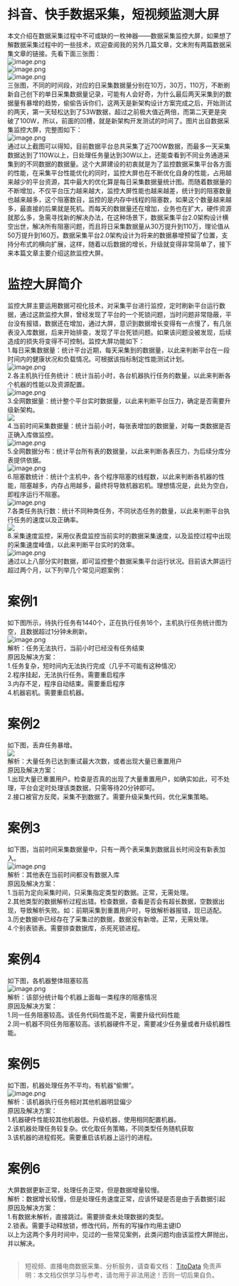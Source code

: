 # 抖音、快手数据采集，短视频监测大屏

本文介绍在数据采集过程中不可或缺的一枚神器——数据采集监控大屏，如果想了解数据采集过程中的一些技术，欢迎查阅我的另外几篇文章，文末附有两篇数据采集文章的链接。先看下面三张图：<br>![image.png](https://cdn.nlark.com/yuque/0/2020/png/97322/1608172836099-9a6eb750-0d2b-4eda-b8cd-c2b8cb08363a.png#align=left&display=inline&height=332&margin=%5Bobject%20Object%5D&name=image.png&originHeight=664&originWidth=863&size=360283&status=done&style=none&width=431.5)<br>![image.png](https://cdn.nlark.com/yuque/0/2020/png/97322/1608172852477-037cf39d-caa4-45e6-bc33-b0abdbb9a57b.png#align=left&display=inline&height=337&margin=%5Bobject%20Object%5D&name=image.png&originHeight=673&originWidth=923&size=584885&status=done&style=none&width=461.5)<br>![image.png](https://cdn.nlark.com/yuque/0/2020/png/97322/1608172869381-c52c04c8-f6ec-45e3-b2dc-9847fcd29f67.png#align=left&display=inline&height=350&margin=%5Bobject%20Object%5D&name=image.png&originHeight=699&originWidth=964&size=491992&status=done&style=none&width=482)<br>三张图，不同的时间段，对应的日采集数据量分别在10万，30万，110万，不断刷新自己创下的单日采集数据量记录，可能有人会好奇，为什么最后两天采集到的数据量有暴增的趋势，偷偷告诉你们，这两天是新架构设计方案完成之后，开始测试的两天，第一天轻松达到了53W数据，超过之前极大值近两倍，而第二天更是突破了100W，所以，前面的凹槽，就是新架构开发测试的时间了。图片出自数据采集监控大屏，完整图如下：<br>![image.png](https://cdn.nlark.com/yuque/0/2020/png/97322/1608172892227-936dc715-99e9-48a6-929c-c9bfc1f55e4b.png#align=left&display=inline&height=540&margin=%5Bobject%20Object%5D&name=image.png&originHeight=1080&originWidth=1920&size=2095878&status=done&style=none&width=960)<br>通过以上截图可以得知，目前数据平台总共采集了近700W数据，而最多一天采集数据达到了110W以上，日处理任务量达到30W以上，还能查看到不同业务通道采集到的不同数据的数据量。这个大屏建设的初衷就是为了监控数据采集平台各方面的性能，在采集平台性能优化的同时，监控大屏也在不断优化自身的性能，占用越来越少的平台资源，其中最大的优化算是每日采集数据量统计图。而随着数据量的不断增加，不仅平台压力越来越大，监控大屏性能也越来越差，统计到的阻塞数量也越来越多，这个阻塞数目，监控的是内存中线程的阻塞数，如果这个数量越来越多，最直接的后果就是死机。而每天的数据量还在增加，业务也在扩大，硬件资源就那么多，急需寻找新的解决办法，在这种场景下，数据采集平台2.0架构设计横空出世，解决所有阻塞问题，而且将日采集数据量从30万提升到110万，理论值从50万提升到160万。数据采集平台2.0架构设计为将来的数据暴增预留了位置，支持分布式的横向扩展，这样，随着以后数据的增长，升级就变得非常简单了，接下来本篇文章主要介绍这款监控大屏。

# 监控大屏简介
监控大屏主要运用数据可视化技术，对采集平台进行监控，定时刷新平台运行数据，通过这款监控大屏，曾经发现了平台的一个死锁问题，当时问题非常隐蔽，平台没有报错，数据还在增加，通过大屏，意识到数据增长变得有一点慢了，有几张表没入库数据，后来开始排查，发现了平台死锁问题。如果该问题没被发现，后续造成的损失将变得不可控制。监控大屏功能如下：<br>1.每日采集数据量：统计平台近期，每天采集到的数据量，以此来判断平台在一段时间内的健康状况和负载情况。可根据该指标制定性能测试计划。<br>![image.png](https://cdn.nlark.com/yuque/0/2020/png/97322/1608172907459-c1ee6a24-bc7d-4e7e-8c88-b642dc509b4a.png#align=left&display=inline&height=350&margin=%5Bobject%20Object%5D&name=image.png&originHeight=699&originWidth=964&size=491992&status=done&style=none&width=482)<br>2.各主机执行任务统计：统计当前小时，各台机器执行任务的数量，以此来判断各个机器的性能以及资源配置。<br>![image.png](https://cdn.nlark.com/yuque/0/2020/png/97322/1608172920044-b036a796-d7aa-41f2-9477-8bcd20ad57d0.png#align=left&display=inline&height=253&margin=%5Bobject%20Object%5D&name=image.png&originHeight=505&originWidth=617&size=278064&status=done&style=none&width=308.5)<br>3.全网数据量：统计整个平台实时数据量，以此来判断平台压力，确定是否需要升级新架构。<br>![](https://cdn.nlark.com/yuque/0/2020/png/97322/1608172814321-f96799a3-3e81-4ef8-8725-54131c5b616d.png#align=left&display=inline&height=112&margin=%5Bobject%20Object%5D&originHeight=112&originWidth=942&size=0&status=done&style=none&width=942)<br>4.当前时间采集数据量：统计当前小时，每张表增加的数据量，对每一类数据是否正确入库做监控。<br>![image.png](https://cdn.nlark.com/yuque/0/2020/png/97322/1608172939974-17b7a146-047b-4b19-acd0-4b0f2f4dd8ae.png#align=left&display=inline&height=185&margin=%5Bobject%20Object%5D&name=image.png&originHeight=369&originWidth=941&size=252542&status=done&style=none&width=470.5)<br>5.全网数据分布：统计平台所有表的数据量，以此来判断各表压力，为后续分库分表提供依据。<br>![image.png](https://cdn.nlark.com/yuque/0/2020/png/97322/1608172958149-b21e1427-bd89-4a9b-b8f9-5505219d5b3a.png#align=left&display=inline&height=364&margin=%5Bobject%20Object%5D&name=image.png&originHeight=727&originWidth=1295&size=998327&status=done&style=none&width=647.5)<br>6.阻塞数统计：统计个主机中，各个程序阻塞的线程数，以此来判断各机器的性能，阻塞越多，内存占用越多，最终将导致机器宕机。理想情况是，此处为空白，即程序运行不阻塞。<br>![image.png](https://cdn.nlark.com/yuque/0/2020/png/97322/1608172997854-695b4bce-1191-47c2-ae62-305acf7e3b8b.png#align=left&display=inline&height=292&margin=%5Bobject%20Object%5D&name=image.png&originHeight=583&originWidth=983&size=465348&status=done&style=none&width=491.5)<br>7.各类任务执行数：统计不同种类任务，不同状态任务的数量，以此来判断平台执行任务的速度以及正确率。<br>![](https://cdn.nlark.com/yuque/0/2020/png/97322/1608172814372-eb2c755c-3808-4fb4-9ee7-22bfcc8a26f4.png#align=left&display=inline&height=871&margin=%5Bobject%20Object%5D&originHeight=871&originWidth=264&size=0&status=done&style=none&width=264)<br>8.采集速度监控，采用仪表盘监控当前实时的数据采集速度，以及监控过程中出现的采集速度峰值，以此来判断平台实时的效率。<br>![image.png](https://cdn.nlark.com/yuque/0/2020/png/97322/1608173016941-cdebd534-3bd9-4d32-8484-185f2e97ec14.png#align=left&display=inline&height=138&margin=%5Bobject%20Object%5D&name=image.png&originHeight=276&originWidth=349&size=63236&status=done&style=none&width=174.5)<br>通过以上八部分实时数据，即可监控整个数据采集平台运行状况。目前该大屏运行超过两个月，以下列举几个常见问题案例：

# 案例1
如下图所示，待执行任务有1440个，正在执行任务16个，主机执行任务统计图为空，且数据超过1分钟未刷新。<br>![image.png](https://cdn.nlark.com/yuque/0/2020/png/97322/1608173029565-2fd5a5ea-9b5a-487b-a7bc-32d6a6e90c27.png#align=left&display=inline&height=383&margin=%5Bobject%20Object%5D&name=image.png&originHeight=766&originWidth=1600&size=1245875&status=done&style=none&width=800)<br>解析：任务无法执行，当前小时已经没有任务结束<br>原因及解决方案：<br>1.任务复杂，短时间内无法执行完成（几乎不可能有这种情况）<br>2.程序挂起，无法执行任务。需要重启程序<br>3.内存不足，程序自动结束。需要重启程序<br>4.机器宕机。需要重启机器。

# 案例2
如下图，丢弃任务暴增。<br>![](https://cdn.nlark.com/yuque/0/2020/png/97322/1608172814348-40943de7-582d-4edf-bf00-a368a49ea4cf.png#align=left&display=inline&height=228&margin=%5Bobject%20Object%5D&originHeight=228&originWidth=194&size=0&status=done&style=none&width=194)<br>解析：大量任务已达到重试最大次数，或者出现大量已重置用户<br>原因及解决方案：<br>1.出现大量已重置用户。检查是否真的出现了大量重置用户，如确实如此，可不处理，平台会定时处理该类数据，只需等待20分钟即可。<br>2.接口被官方反爬，采集不到数据了。需要升级采集代码，优化采集策略。

# 案例3
如下图，当前时间采集数据量中，只有一两个表采集到数据且长时间没有新表加入。<br>![image.png](https://cdn.nlark.com/yuque/0/2020/png/97322/1608173042406-370f72db-30bc-417e-b3a4-5f99463b86a2.png#align=left&display=inline&height=155&margin=%5Bobject%20Object%5D&name=image.png&originHeight=310&originWidth=788&size=141863&status=done&style=none&width=394)<br>解析：其他表在当前时间都没有数据入库<br>原因及解决方案：<br>1.当前为定向采集时间，只采集指定类型的数据。正常，无需处理。<br>2.其他类型的数据解析过程出错。检查数据，查看是否会有超长数据，空数据出现，导致解析失败。如：前期采集到重置用户时，导致解析器报错，现已适配。<br>3.历史数据中已经存在了采集过的数据，数据没有新增。正常，无需处理。<br>4.个别表锁表。需要排查数据库，杀死死锁进程。

# 案例4
如下图，各机器整体阻塞较高<br>![image.png](https://cdn.nlark.com/yuque/0/2020/png/97322/1608173054753-4ec79b00-643d-4d2e-a494-02a81d2f7c6e.png#align=left&display=inline&height=195&margin=%5Bobject%20Object%5D&name=image.png&originHeight=390&originWidth=687&size=165467&status=done&style=none&width=343.5)<br>解析：该部分统计每个机器上面每一类程序的阻塞情况<br>原因及解决方案：<br>1.同一任务阻塞较高。该任务代码性能不足，需要升级代码性能<br>2.同一机器不同任务阻塞较高。该机器硬件不足，需要减少任务量或者升级机器性能。

# 案例5
如下图，机器处理任务不平均，有机器“偷懒”。<br>![image.png](https://cdn.nlark.com/yuque/0/2020/png/97322/1608173066190-d334a6b0-1047-4529-9c22-6e57457587c5.png#align=left&display=inline&height=227&margin=%5Bobject%20Object%5D&name=image.png&originHeight=453&originWidth=554&size=178023&status=done&style=none&width=277)<br>解析：该机器执行任务相对其他机器明显偏少<br>原因及解决方案：<br>1.机器硬件性能较其他机器低。升级机器，使用相同配置机器。<br>2.该机器处理任务较复杂。优化取任务策略，不同类型任务随机获取<br>3.该机器的进程假死。需要重启该机器上运行的进程。

# 案例6
大屏数据更新正常，处理任务正常，但是数据增量较慢。<br>解析：数据增长较慢，但是处理任务速度正常，应该怀疑是否是由于丢数据引起<br>原因及解决方案：<br>1.有数据未解析，直接跳过。需要排查未处理数据的类型。<br>2.锁表。需要手动释放锁，修改代码，所有的写操作均用主键ID<br>以上为这两个多月时间中，见过的一些常见案例，此类问题均由该监控大屏抛出，并以解决。<br>
<br>

>
> 短视频、直播电商数据采集、分析服务，请查看文档： [TitoData](https://www.titodata.com?from=douyinarticle)
> 免责声明：本文档仅供学习与参考，请勿用于非法用途！否则一切后果自负。
> 

